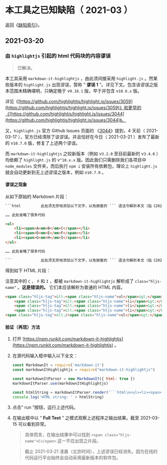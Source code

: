 <link rel="stylesheet" href="../../node_modules/@wulechuan/css-stylus-markdown-themes/源代码/发布的源代码/文章排版与配色方案集/层叠样式表/wulechuan-styles-for-html-via-markdown--vscode.default.min.css">


# 本工具之已知缺陷（ 2021-03 ）

返回《[缺陷索引](./索引.md)》。

## 2021-03-20

### 由 `highlightjs` 引起的 html 代码块的内容谬误

> 已解决。

本工具采用 `markdown-it-highlightjs` ，由此须间接采用 `highlight.js` 。然某些版本的 `highlight.js` 出现谬误，暂称 “ **谬误 1** ”。详见下文。包含该谬误之版本范围未精确堪明，只确定晚于 v`9.18.1` 版，早于并包含 v`10.6.x` 版。

详见《[https://github.com/highlightjs/highlight.js/issues/3059](https://github.com/highlightjs/highlight.js/issues/3059)》和更早的《[https://github.com/highlightjs/highlight.js/issues/3044](https://github.com/highlightjs/highlight.js/issues/3044)》。

又，`highlight.js` 官方 Github Issues 页面的 《[3044](https://github.com/highlightjs/highlight.js/issues/3044)》提到，4 天前（
2021-03-17 ），官方已经清除了该谬误。并且恰好在今日（ 2021-03-21 ）发布了最新的 v`10.7.0` 版，修复了上述两个谬误。

而
`markdown-it-highlightjs` 之较新版本（例如 v`3.2.0` 至目前最新的 v`3.4.0` ）均依赖了
`highlight.js` 的 v`^10.x.x` 版。因此我们只需删除我们各项目中 `node_modules` 文件夹，而后执行
`npm i` 安装所有依赖包，理论上 `highlight.js` 就会自动更新到无上述谬误之版本，例如 v`10.7.0` 。



#### 谬误之现象

从如下原始的 Markdown 片段：

```markdown
```html         此处须无奈地添加以下文字，以免嵌套的 ``` 语法令解析本文（指《2021-03 已知缺陷集》）之 Markdown 解析器错乱。

…… 此处省略了很多代码

<ul>
    <li><span>A<em>B</em>C</span></li>
    <li><span>D<em>E</em>F</span></li>
    <li><span>G<em>H</em>I</span></li>
</ul>

…… 此处省略了很多代码

```             此处须无奈地添加以下文字，以免嵌套的 ``` 语法令解析本文（指《2021-03 已知缺陷集》）之 Markdown 解析器错乱。
```


得到如下 HTML 片段：

注意其中的 `C` 、 `F` 和 `I` ，都被 `markdown-it-highlightjs` 解析成了 `class="hljs-name"` 。**这是错误的。** 它们本应该解析为普通的 HTML 内容。

```html
<span class="hljs-tag">&lt;<span class="hljs-name">ul</span>&gt;</span>
    <span class="hljs-tag">&lt;<span class="hljs-name">li</span>&gt;</span><span class="hljs-tag">&lt;<span class="hljs-name">span</span>&gt;</span>A<span class="hljs-tag">&lt;<span class="hljs-name">em</span>&gt;</span>B<span class="hljs-tag">&lt;/<span class="hljs-name">em</span>&gt;<span class="hljs-name">C</span></span><span class="hljs-tag">&lt;/<span class="hljs-name">span</span>&gt;</span><span class="hljs-tag">&lt;/<span class="hljs-name">li</span>&gt;</span>
    <span class="hljs-tag">&lt;<span class="hljs-name">li</span>&gt;</span><span class="hljs-tag">&lt;<span class="hljs-name">span</span>&gt;</span>D<span class="hljs-tag">&lt;<span class="hljs-name">em</span>&gt;</span>E<span class="hljs-tag">&lt;/<span class="hljs-name">em</span>&gt;<span class="hljs-name">F</span></span><span class="hljs-tag">&lt;/<span class="hljs-name">span</span>&gt;</span><span class="hljs-tag">&lt;/<span class="hljs-name">li</span>&gt;</span>
    <span class="hljs-tag">&lt;<span class="hljs-name">li</span>&gt;</span><span class="hljs-tag">&lt;<span class="hljs-name">span</span>&gt;</span>G<span class="hljs-tag">&lt;<span class="hljs-name">em</span>&gt;</span>H<span class="hljs-tag">&lt;/<span class="hljs-name">em</span>&gt;<span class="hljs-name">I</span></span><span class="hljs-tag">&lt;/<span class="hljs-name">span</span>&gt;</span><span class="hljs-tag">&lt;/<span class="hljs-name">li</span>&gt;</span>
<span class="hljs-tag">&lt;/<span class="hljs-name">ul</span>&gt;</span>
```

#### 验证（再现）方法

1.  打开 [https://npm.runkit.com/markdown-it-highlightjs](https://npm.runkit.com/markdown-it-highlightjs) 。

1.  在源代码输入框中输入以下全文：

    ```js
    const MarkdownIt = require('markdown-it')
    const markdownItHighlightjs = require("markdown-it-highlightjs")

    const markdownItParser = new MarkdownIt({ html: true })
    markdownItParser.use(markdownItHighlightjs)

    const htmlString = markdownItParser.render('```html\n<ul><li><span>A<em>B</em>C</span></li></ul>\n```\n\n')
    console.log('HTML string: ' + htmlString)
    ```

1.  点击“ run ”按钮，运行上述代码。

1.  在输出框中以 “ **Full Text** ” 之模式观察上述程序之输出结果。截至 2021-03-15 可以看到异常。

    > 具体而言，在输出结果中可以找到 `<span class="hljs-name">C</span>` 这一不应出现之片段。

    > 截止 2021-03-21 凌晨（北京时间），上述谬误已经消失。因为在线的代码运行平台始终会自动采用最新版本的软件包。

